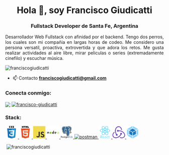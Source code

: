 <h1 align="center">Hola 👋, soy Francisco Giudicatti</h1>
<h3 align="center">Fullstack Developer de Santa Fe, Argentina</h3>
<p align="justify">Desarrollador Web Fullstack con afinidad por el backend. Tengo dos perros, los cuales son mi compañia en largas horas de codeo. Me considero una persona versatil, proactiva, extrovertida y que adora los retos. Me gusta realizar actividades al aire libre, mirar peliculas o series (extremadamente cinefilo) y escuchar música.</p>

<p align="left"> <img src="https://komarev.com/ghpvc/?username=franciscoo11&label=Profile%20views&color=0e75b6&style=flat" alt="franciscogiudicatti" /> </p>

- 📫 Contacto **franciscogiudicatti@gmail.com**

<h3 align="left">Conecta conmigo:</h3>
<p align="left">
   <a href="https://franciscogiudicatti@gmail.com">
      <img align="center" src="https://user-images.githubusercontent.com/76783198/182482940-c4a2a044-de93-4450-b354-9628cbb175c9.svg"/></a>    
<a href="https://linkedin.com/in/francisco-giudicatti" target="blank"><img align="center" src="https://raw.githubusercontent.com/rahuldkjain/github-profile-readme-generator/master/src/images/icons/Social/linked-in-alt.svg" alt="francisco-giudicatti" height="30" width="40" /></a>
</p>

<h3 align="left">Stack:</h3>
<p align="left"> <a href="https://www.w3schools.com/css/" target="_blank" rel="noreferrer"> <img src="https://raw.githubusercontent.com/devicons/devicon/master/icons/css3/css3-original-wordmark.svg" alt="css3" width="40" height="40"/> </a> <a href="https://www.w3.org/html/" target="_blank" rel="noreferrer"> <img src="https://raw.githubusercontent.com/devicons/devicon/master/icons/html5/html5-original-wordmark.svg" alt="html5" width="40" height="40"/> </a> <a href="https://developer.mozilla.org/en-US/docs/Web/JavaScript" target="_blank" rel="noreferrer"> <img src="https://raw.githubusercontent.com/devicons/devicon/master/icons/javascript/javascript-original.svg" alt="javascript" width="40" height="40"/> </a> <a href="https://nodejs.org" target="_blank" rel="noreferrer"> <img src="https://raw.githubusercontent.com/devicons/devicon/master/icons/nodejs/nodejs-original-wordmark.svg" alt="nodejs" width="40" height="40"/> </a> <a href="https://www.postgresql.org" target="_blank" rel="noreferrer"> <img src="https://raw.githubusercontent.com/devicons/devicon/master/icons/postgresql/postgresql-original-wordmark.svg" alt="postgresql" width="40" height="40"/> </a> <a href="https://postman.com" target="_blank" rel="noreferrer"> <img src="https://www.vectorlogo.zone/logos/getpostman/getpostman-icon.svg" alt="postman" width="40" height="40"/> </a> <a href="https://reactjs.org/" target="_blank" rel="noreferrer"> <img src="https://raw.githubusercontent.com/devicons/devicon/master/icons/react/react-original-wordmark.svg" alt="react" width="40" height="40"/> </a> <a href="https://redux.js.org" target="_blank" rel="noreferrer"> <img src="https://raw.githubusercontent.com/devicons/devicon/master/icons/redux/redux-original.svg" alt="redux" width="40" height="40"/> </a> <a href="https://webpack.js.org" target="_blank" rel="noreferrer"> <img src="https://raw.githubusercontent.com/devicons/devicon/master/icons/webpack/webpack-original.svg" alt="webpack" width="40" height="40"/> </a> 


<p>&nbsp;<img align="center" src="https://github-readme-stats.vercel.app/api?username=franciscoo11&show_icons=true&theme=tokyonight&locale=en" alt="franciscogiudicatti" /></p>

